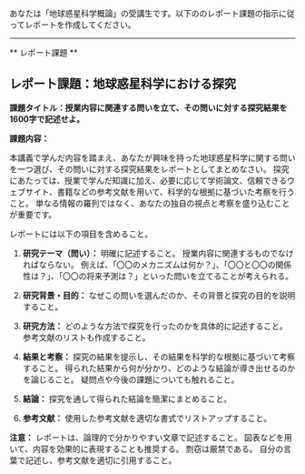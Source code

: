 あなたは「地球惑星科学概論」の受講生です。以下ののレポート課題の指示に従ってレポートを作成してください。

---------------------------------------
** レポート課題 **

## レポート課題：地球惑星科学における探究

**課題タイトル：授業内容に関連する問いを立て、その問いに対する探究結果を1600字で記述せよ。**

**課題内容：**

本講義で学んだ内容を踏まえ、あなたが興味を持った地球惑星科学に関する問いを一つ選び、その問いに対する探究結果をレポートとしてまとめなさい。  探究にあたっては、授業で学んだ知識に加え、必要に応じて学術論文、信頼できるウェブサイト、書籍などの参考文献を用いて、科学的な根拠に基づいた考察を行うこと。  単なる情報の羅列ではなく、あなたの独自の視点と考察を盛り込むことが重要です。

レポートには以下の項目を含めること。

1. **研究テーマ（問い）：**  明確に記述すること。  授業内容に関連するものでなければならない。  例えば、「〇〇のメカニズムは何か？」、「〇〇と〇〇の関係性は？」、「〇〇の将来予測は？」といった問いを立てることが考えられる。

2. **研究背景・目的：**  なぜこの問いを選んだのか、その背景と探究の目的を説明すること。

3. **研究方法：**  どのような方法で探究を行ったのかを具体的に記述すること。  参考文献のリストも作成すること。

4. **結果と考察：**  探究の結果を提示し、その結果を科学的な根拠に基づいて考察すること。  得られた結果から何が分かり、どのような結論が導き出せるのかを論じること。  疑問点や今後の課題についても触れること。

5. **結論：**  探究を通して得られた結論を簡潔にまとめること。

6. **参考文献：**  使用した参考文献を適切な書式でリストアップすること。


**注意：**  レポートは、論理的で分かりやすい文章で記述すること。  図表などを用いて、内容を効果的に表現することも推奨する。  剽窃は厳禁である。  自分の言葉で記述し、参考文献を適切に引用すること。
